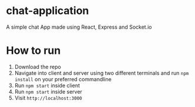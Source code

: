 # chat-application
A simple chat App made using React, Express and Socket.io


# How to run
1. Download the repo
2. Navigate into client and server using two different terminals and run ```npm install``` on your preferred commandline
3. Run ```npm start``` inside client
4. Run ```npm start``` inside server
5. Visit ```http://localhost:3000```
